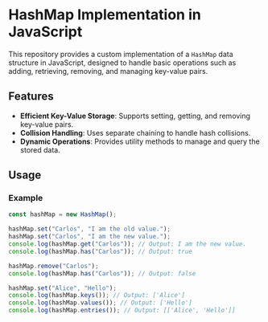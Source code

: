 # HashMap Implementation in JavaScript

This repository provides a custom implementation of a `HashMap` data structure in JavaScript, designed to handle basic operations such as adding, retrieving, removing, and managing key-value pairs.

## Features

- **Efficient Key-Value Storage**: Supports setting, getting, and removing key-value pairs.
- **Collision Handling**: Uses separate chaining to handle hash collisions.
- **Dynamic Operations**: Provides utility methods to manage and query the stored data.

## Usage

### Example

```javascript
const hashMap = new HashMap();

hashMap.set("Carlos", "I am the old value.");
hashMap.set("Carlos", "I am the new value.");
console.log(hashMap.get("Carlos")); // Output: I am the new value.
console.log(hashMap.has("Carlos")); // Output: true

hashMap.remove("Carlos");
console.log(hashMap.has("Carlos")); // Output: false

hashMap.set("Alice", "Hello");
console.log(hashMap.keys()); // Output: ['Alice']
console.log(hashMap.values()); // Output: ['Hello']
console.log(hashMap.entries()); // Output: [['Alice', 'Hello']]
